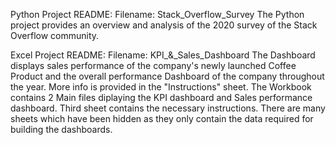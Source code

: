 Python Project README:
Filename: Stack_Overflow_Survey
The Python project provides an overview and analysis of the 2020 survey of the Stack Overflow community.

Excel Project README:
Filename: KPI_&_Sales_Dashboard
The Dashboard displays sales performance of the company's newly launched Coffee Product and the overall performance Dashboard of the company throughout the year.
More info is provided in the "Instructions" sheet.
The Workbook contains 2 Main files diplaying the KPI dashboard and Sales performance dashboard. Third sheet contains the necessary instructions. 
There are many sheets which have been hidden as they only contain the data required for building the dashboards.
